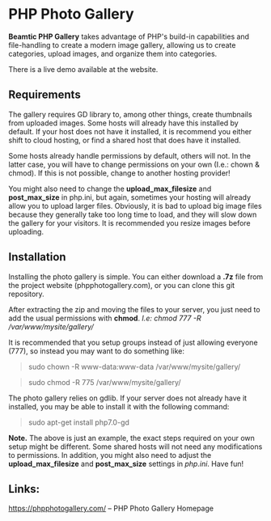 # PHP Photo Gallery
**Beamtic PHP Gallery** takes advantage of PHP's build-in capabilities and file-handling to create a modern image gallery, allowing us to create categories, upload images, and organize them into categories.

There is a live demo available at the website.

## Requirements
The gallery requires GD library to, among other things, create thumbnails from uploaded images. Some hosts will already have this installed by default. If your host does not have it installed, it is recommend you either shift to cloud hosting, or find a shared host that does have it installed.

Some hosts already handle permissions by default, others will not. In the latter case, you will have to change permissions on your own (I.e.: chown & chmod). If this is not possible, change to another hosting provider!

You might also need to change the **upload_max_filesize** and **post_max_size** in php.ini, but again, sometimes your hosting will already allow you to upload larger files. Obviously, it is bad to upload big image files because they generally take too long time to load, and they will slow down the gallery for your visitors. It is recommended you resize images before uploading.

## Installation
Installing the photo gallery is simple. You can either download a **.7z** file from the project website (phpphotogallery.com), or you can clone this git repository.

After extracting the zip and moving the files to your server, you just need to add the usual permissions with **chmod**. _*I.e:* chmod 777 -R /var/www/mysite/gallery/_

It is recommended that you setup groups instead of just allowing everyone (777), so instead you may want to do something like:
> sudo chown -R www-data:www-data /var/www/mysite/gallery/

> sudo chmod -R 775 /var/www/mysite/gallery/

The photo gallery relies on gdlib. If your server does not already have it installed, you may be able to install it with the following command:

>sudo apt-get install php7.0-gd

**Note.** The above is just an example, the exact steps required on your own setup might be different. Some shared hosts will not need any modifications to permissions. In addition, you might also need to adjust the **upload_max_filesize** and **post_max_size** settings in _php.ini_. Have fun!

## Links:

https://phpphotogallery.com/ – PHP Photo Gallery Homepage

